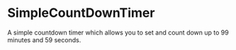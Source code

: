 SimpleCountDownTimer
====================

A simple countdown timer which allows you to set and count down up to 99 minutes and 59 seconds.
